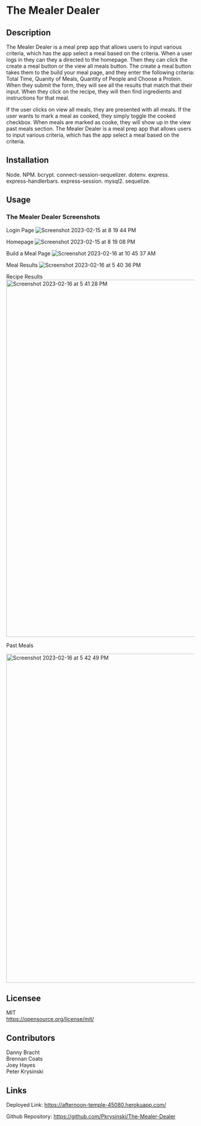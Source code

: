 # The Mealer Dealer

## Description

The Mealer Dealer is a meal prep app that allows users to input various criteria, which has the app select a meal based on the criteria. When a user logs in they can they a directed to the homepage. Then they can click the create a meal button or the view all meals button. The create a meal button takes them to the build your meal page, and they enter the following criteria: Total Time, Quanity of Meals, Quantity of People and Choose a Protein. When they submit the form, they will see all the results that match that their input. When they click on the recipe, they will then find ingredients and instructions for that meal.

If the user clicks on view all meals, they are presented with all meals. If the user wants to mark a meal as cooked, they simply toggle the cooked checkbox. When meals are marked as cooke, they will show up in the view past meals section.
The Mealer Dealer is a meal prep app that allows users to input various criteria, which has
the app select a meal based on the criteria. 

## Installation

Node. NPM. bcrypt. connect-session-sequelizer. dotenv. express.   
express-handlerbars. express-session. mysql2. sequelize. 

## Usage

### The Mealer Dealer Screenshots

Login Page
![Screenshot 2023-02-15 at 8 19 44 PM](https://user-images.githubusercontent.com/17559972/219445378-ca47ac05-1b4f-4c5a-bc40-41bab2fd3752.png)

Homepage
![Screenshot 2023-02-15 at 8 19 08 PM](https://user-images.githubusercontent.com/17559972/219445477-d61d04b8-a18f-4e1a-be29-b88e71cf75aa.png)

Build a Meal Page
![Screenshot 2023-02-16 at 10 45 37 AM](https://user-images.githubusercontent.com/17559972/219446210-76fb673a-e2c8-4db2-a518-3ace211da095.png)

Meal Results
![Screenshot 2023-02-16 at 5 40 36 PM](https://user-images.githubusercontent.com/17559972/219520242-3a49aa1b-2220-45cc-98e1-cd30681a717e.png)

Recipe Results
<img width="953" alt="Screenshot 2023-02-16 at 5 41 28 PM" src="https://user-images.githubusercontent.com/17559972/219520320-e6bd8c91-0769-4e83-826c-23c8740202e8.png">

Past Meals

<img width="878" alt="Screenshot 2023-02-16 at 5 42 49 PM" src="https://user-images.githubusercontent.com/17559972/219520503-64b41f21-4c58-4659-8a3f-ee9b4e7654d8.png">

## Licensee

MIT  
https://opensource.org/license/mit/  

## Contributors

Danny Bracht  
Brennan Coats  
Joey Hayes  
Peter Krysinski

## Links

Deployed Link: https://afternoon-temple-45080.herokuapp.com/

Github Repository: https://github.com/Pkrysinski/The-Mealer-Dealer
